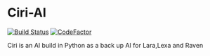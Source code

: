 # Ciri-AI
[![Build Status](https://travis-ci.org/watchdog1023/Ciri-AI.svg?branch=master)](https://travis-ci.org/watchdog1023/Ciri-AI)
[![CodeFactor](https://www.codefactor.io/repository/github/watchdog1023/ciri-ai/badge/master)](https://www.codefactor.io/repository/github/watchdog1023/ciri-ai/overview/master)
 
 Ciri is an AI build in Python as a back up AI for Lara,Lexa and Raven
